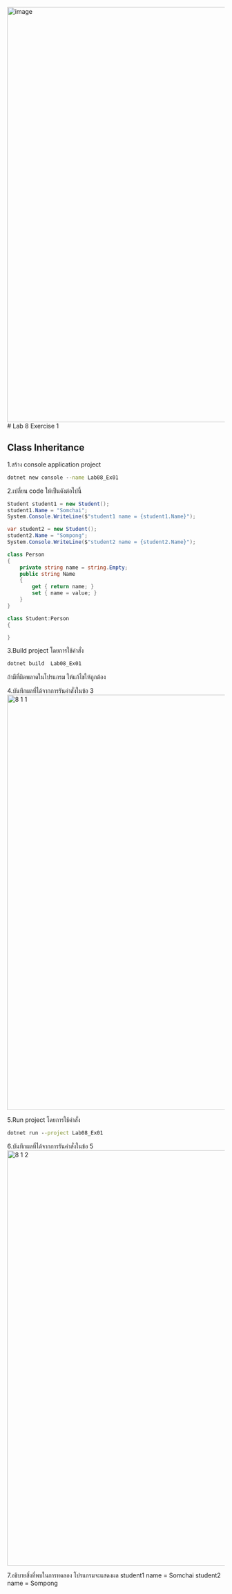 <img width="960" alt="image" src="https://github.com/NathaphonTan/03376836-OOP-2566-Lab-08/assets/144870609/d512bdc9-088c-4589-80bb-6164e06c7ae0"># Lab 8 Exercise 1

## Class Inheritance

1.สร้าง console application project

```cmd
dotnet new console --name Lab08_Ex01
```

2.เปลี่ยน code ให้เป็นดังต่อไปนี้

```cs
Student student1 = new Student();
student1.Name = "Somchai";
System.Console.WriteLine($"student1 name = {student1.Name}");

var student2 = new Student();
student2.Name = "Sompong";
System.Console.WriteLine($"student2 name = {student2.Name}");

class Person
{
    private string name = string.Empty;
    public string Name
    {
        get { return name; }
        set { name = value; }
    }
}

class Student:Person
{

}
```

3.Build project โดยการใช้คำสั่ง

```cmd
dotnet build  Lab08_Ex01
```

ถ้ามีที่ผิดพลาดในโปรแกรม ให้แก้ไขให้ถูกต้อง

4.บันทึกผลที่ได้จากการรันคำสั่งในข้อ 3
<img width="960" alt="8 1 1" src="https://github.com/NathaphonTan/03376836-OOP-2566-Lab-08/assets/144870609/96fb9319-a3d3-40ab-b691-f6a050fa5569">

5.Run project โดยการใช้คำสั่ง

```cmd
dotnet run --project Lab08_Ex01
```

6.บันทึกผลที่ได้จากการรันคำสั่งในข้อ 5
<img width="960" alt="8 1 2" src="https://github.com/NathaphonTan/03376836-OOP-2566-Lab-08/assets/144870609/9f56851f-9665-45d0-bf30-46d580075bbf">

7.อธิบายสิ่งที่พบในการทดลอง
โปรแกรมจะแสดงผล
student1 name = Somchai
student2 name = Sompong
